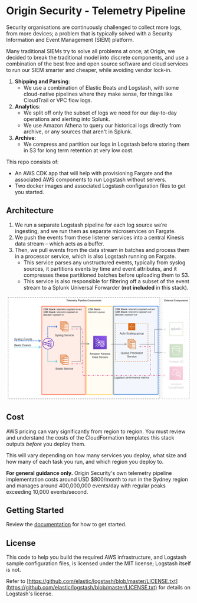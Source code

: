 # Origin Security - Telemetry Pipeline

Security organisations are continuously challenged to collect more logs, from more devices; a problem that is typically solved with a Security Information and Event Management (SIEM) platform.

Many traditional SIEMs try to solve all problems at once; at Origin, we decided to break the traditional model into discrete components, and use a combination of the best free and open source software and cloud services to run our SIEM smarter and cheaper, while avoiding vendor lock-in.

1. **Shipping and Parsing**:
    * We use a combination of Elastic Beats and Logstash, with some​ cloud-native pipelines where they make sense, for things like CloudTrail or VPC flow logs.
1. **Analytics**:
    * We split off only the subset of logs we need for our day-to-day operations and alerting into Splunk.
    * We use Amazon Athena to query our historical logs directly from archive, or any sources that aren't in Splunk.​
1. **Archive**:
    * We compress and partition our logs in Logstash before storing them in S3 for long term retention at very low cost.​

This repo consists of:

* An AWS CDK app that will help with provisioning Fargate and the associated AWS components to run Logstash without servers.
* Two docker images and associated Logstash configuration files to get you started.

## Architecture

1. We run a separate Logstash pipeline for each log source we’re ingesting, and we run them as separate microservices on Fargate.
1. We push the events from these listener services into a central Kinesis data stream – which acts as a buffer.
1. Then, we pull events from the data stream in batches and process them in a processor service, which is also Logstash running on Fargate.
    * This service parses any unstructured events, typically from syslog sources, it partitions events by time and event attributes, and it compresses these partitioned batches before uploading them to S3.
    * This service is also responsible for filtering off a subset of the event stream to a Splunk Universal Forwarder (**not included** in this stack).

![Image of diagram showing pipeline components and corresponding stacks.](/docs/images/pipeline_diagram.png)

## Cost

AWS pricing can vary significantly from region to region. You must review and understand the costs of the CloudFormation templates this stack outputs _before_ you deploy them.

This will vary depending on how many services you deploy, what size and how many of each task you run, and which region you deploy to.

**For general guidance only.** Origin Security's own telemetry pipeline implementation costs around USD $800/month to run in the Sydney region and manages around 400,000,000 events/day with regular peaks exceeding 10,000 events/second.

## Getting Started

Review the [documentation](/docs/README.md) for how to get started.

## License

This code to help you build the required AWS infrastructure, and Logstash sample configuration files, is licensed under the MIT license; Logstash itself is not.

Refer to [https://github.com/elastic/logstash/blob/master/LICENSE.txt](https://github.com/elastic/logstash/blob/master/LICENSE.txt) for details on Logstash's license.
